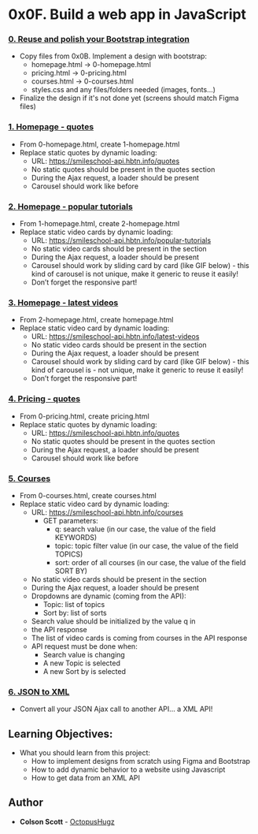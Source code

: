 # 0x0F. Build a web app in JavaScript

### [0. Reuse and polish your Bootstrap integration](./README.md)

- Copy files from 0x0B. Implement a design with bootstrap:
  - homepage.html -> 0-homepage.html
  - pricing.html -> 0-pricing.html
  - courses.html -> 0-courses.html
  - styles.css and any files/folders needed (images, fonts…)
- Finalize the design if it's not done yet (screens should match Figma files)

### [1. Homepage - quotes](./1-homepage.html)

- From 0-homepage.html, create 1-homepage.html
- Replace static quotes by dynamic loading:
  - URL: https://smileschool-api.hbtn.info/quotes
  - No static quotes should be present in the quotes section
  - During the Ajax request, a loader should be present
  - Carousel should work like before

### [2. Homepage - popular tutorials](./2-homepage.html)

- From 1-homepage.html, create 2-homepage.html
- Replace static video cards by dynamic loading:
  - URL: https://smileschool-api.hbtn.info/popular-tutorials
  - No static video cards should be present in the section
  - During the Ajax request, a loader should be present
  - Carousel should work by sliding card by card (like GIF below) - this kind of carousel is not unique, make it generic to reuse it easily!
  - Don’t forget the responsive part!

### [3. Homepage - latest videos](./homepage.html)

- From 2-homepage.html, create homepage.html
- Replace static video card by dynamic loading:
  - URL: https://smileschool-api.hbtn.info/latest-videos
  - No static video cards should be present in the section
  - During the Ajax request, a loader should be present
  - Carousel should work by sliding card by card (like GIF below) - this kind of carousel is - not unique, make it generic to reuse it easily!
  - Don’t forget the responsive part!

### [4. Pricing - quotes](./pricing.html)

- From 0-pricing.html, create pricing.html
- Replace static quotes by dynamic loading:
  - URL: https://smileschool-api.hbtn.info/quotes
  - No static quotes should be present in the quotes section
  - During the Ajax request, a loader should be present
  - Carousel should work like before

### [5. Courses](./courses.html)

- From 0-courses.html, create courses.html
- Replace static video card by dynamic loading:
  - URL: https://smileschool-api.hbtn.info/courses
    - GET parameters:
      - q: search value (in our case, the value of the field KEYWORDS)
      - topic: topic filter value (in our case, the value of the field TOPICS)
      - sort: order of all courses (in our case, the value of the field SORT BY)
  - No static video cards should be present in the section
  - During the Ajax request, a loader should be present
  - Dropdowns are dynamic (coming from the API):
    - Topic: list of topics
    - Sort by: list of sorts
  - Search value should be initialized by the value q in
  - the API response
  - The list of video cards is coming from courses in the API response
  - API request must be done when:
    - Search value is changing
    - A new Topic is selected
    - A new Sort by is selected

### [6. JSON to XML](./xml-scripts.js)

- Convert all your JSON Ajax call to another API… a XML API!

## Learning Objectives:

- What you should learn from this project:
  - How to implement designs from scratch using Figma and Bootstrap
  - How to add dynamic behavior to a website using Javascript
  - How to get data from an XML API

## Author

- **Colson Scott** - [OctopusHugz](https://github.com/OctopusHugz)
